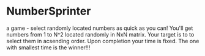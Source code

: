# NumberSprinter
a game - select randomly located numbers as quick as you can!
You\'ll get numbers from 1 to N^2 located randomly in NxN matrix.
Your target is to to select them in acsending order. 
Upon completion your time is fixed. 
The one with smallest time is the winner!!!
